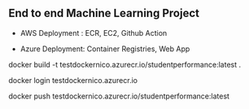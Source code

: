 ## End to end Machine Learning Project

- AWS Deployment : ECR, EC2, Github Action

- Azure Deployment: Container Registries, Web App

docker build -t testdockernico.azurecr.io/studentperformance:latest .

docker login testdockernico.azurecr.io

docker push testdockernico.azurecr.io/studentperformance:latest
